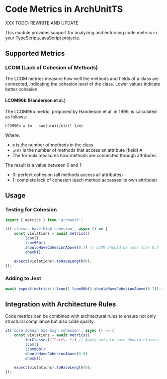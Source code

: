 # Code Metrics in ArchUnitTS

XXX TODO: REWRITE AND UPDATE

This module provides support for analyzing and enforcing code metrics in your TypeScript/JavaScript projects.

## Supported Metrics

### LCOM (Lack of Cohesion of Methods)

The LCOM metrics measure how well the methods and fields of a class are connected, indicating the cohesion level of the class. Lower values indicate better cohesion.

#### LCOM96b (Handerson et al.)

The LCOM96b metric, proposed by Handerson et al. in 1996, is calculated as follows:

```
LCOM96b = (m - sum(μ(A))/m)/(1-1/m)
```

Where:

- `m` is the number of methods in the class
- `μ(A)` is the number of methods that access an attribute (field) A
- The formula measures how methods are connected through attributes

The result is a value between 0 and 1:

- 0: perfect cohesion (all methods access all attributes)
- 1: complete lack of cohesion (each method accesses its own attribute)

## Usage

### Testing for Cohesion

```typescript
import { metrics } from 'archunit';

it('classes have high cohesion', async () => {
	const violations = await metrics()
		.lcom()
		.lcom96b()
		.shouldHaveCohesionAbove(0.7) // LCOM should be less than 0.7 (higher cohesion)
		.check();

	expect(violations).toHaveLength(0);
});
```

### Adding to Jest

```typescript
await expect(metrics().lcom().lcom96b().shouldHaveCohesionAbove(0.7)).toPassAsync();
```

## Integration with Architecture Rules

Code metrics can be combined with architectural rules to ensure not only structural compliance but also code quality:

```typescript
it('core domain has high cohesion', async () => {
	const violations = await metrics()
		.forClasses(/^Core\..*/) // Apply only to core domain classes
		.lcom()
		.lcom96b()
		.shouldHaveCohesionAbove(0.6)
		.check();

	expect(violations).toHaveLength(0);
});
```
